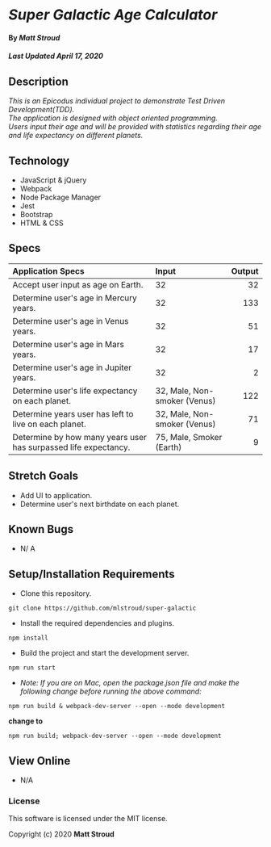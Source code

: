 # _Super Galactic Age Calculator_

#### By _**Matt Stroud**_
##### _Last Updated April 17, 2020_

## Description

_This is an Epicodus individual project to demonstrate Test Driven Development(TDD)._  
_The application is designed with object oriented programming._  
_Users input their age and will be provided with statistics regarding their age and life expectancy on different planets._

## Technology
* JavaScript & jQuery
* Webpack
* Node Package Manager
* Jest
* Bootstrap
* HTML & CSS

## Specs

| Application Specs                                          | Input                        | Output |
|:--------------------------------------------------------------|:-----------------------------|-------:|
| Accept user input as age on Earth.                            | 32                           | 32     |
| Determine user's age in Mercury years.                        | 32                           | 133    |
| Determine user's age in Venus years.                          | 32                           | 51     |
| Determine user's age in Mars years.                           | 32                           | 17     |
| Determine user's age in Jupiter years.                        | 32                           | 2      |
| Determine user's life expectancy on each planet.              | 32, Male, Non-smoker (Venus) | 122    |
| Determine years user has left to live on each planet.         | 32, Male, Non-smoker (Venus) | 71     |
| Determine by how many years user has surpassed life expectancy. | 75, Male, Smoker (Earth)     | 9      |

## Stretch Goals
* Add UI to application.
* Determine user's next birthdate on each planet.

## Known Bugs
* N/ A


## Setup/Installation Requirements

* Clone this repository.
```
git clone https://github.com/mlstroud/super-galactic
```
* Install the required dependencies and plugins.
```
npm install
```
* Build the project and start the development server.
```
npm run start
```
* _Note: If you are on Mac, open the package.json file and make the following change before running the above command:_  
```
npm run build & webpack-dev-server --open --mode development
```
**change to**
```
npm run build; webpack-dev-server --open --mode development
```

## View Online

* N/A

### License

This software is licensed under the MIT license.

Copyright (c) 2020 **Matt Stroud**